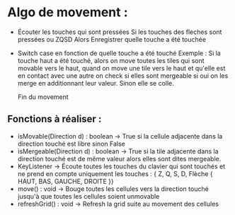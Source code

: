 # Algo de movement :

- Écouter les touches qui sont pressées
  Si les touches des fleches sont pressées ou ZQSD
  Alors Enregistrer quelle touche a été touchée
  
- Switch case en fonction de quelle touche a été touché
  Exemple : Si la touche haut a été touché, alors on move toutes les tiles qui sont movable vers le haut, quand on move une tile vers le haut et qu'elle est en contact avec une autre on check si elles sont mergeable si oui on les merge en additionnant leur valeur. Sinon elle se colle.
  
  Fin du movement
  
  
  
## Fonctions à réaliser :
- isMovable(Direction d) : boolean → True si la cellule adjacente dans la direction touché est libre sinon False 
- isMergeable(Direction d) : boolean → True si la tile adjacente dans la direction touché est de même valeur alors elles sont dites mergeable.
- KeyListener → Écoute toutes les touches du clavier qui sont touchés et ne prend en compte uniquement les touches : { Z, Q, S, D, Flèche { HAUT, BAS, GAUCHE, DROITE }}
- move() : void → Bouge toutes les cellules vers la direction touché jusqu'à que toutes les cellules soient unmovable
- refreshGrid() : void → Refresh la grid suite au movement des cellules
